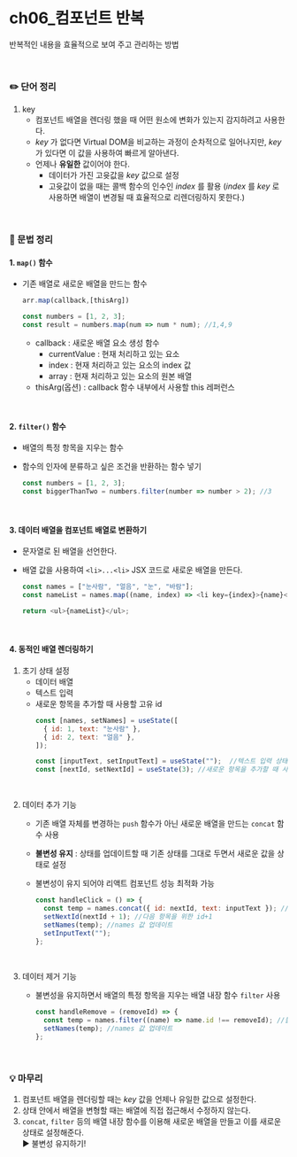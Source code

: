 # ch06_컴포넌트 반복
반복적인 내용을 효율적으로 보여 주고 관리하는 방법

<br/>

### :pencil2: 단어 정리
1. key
   - 컴포넌트 배열을 렌더링 했을 때 어떤 원소에 변화가 있는지 감지하려고 사용한다.
   - _key_ 가 없다면 Virtual DOM을 비교하는 과정이 순차적으로 일어나지만, _key_ 가 있다면 이 값을 사용하여 빠르게 알아낸다.
   - 언제나 __유일한__ 값이어야 한다.
     *  데이터가 가진 고윳값을 _key_ 값으로 설정
     *  고윳값이 없을 때는 콜백 함수의 인수인 _index_ 를 활용 (_index_ 를 _key_ 로 사용하면 배열이 변경될 때 효율적으로 리렌더링하지 못한다.)
    
  
<br/>  

### :pencil: 문법 정리
#### 1. `map()` 함수
* 기존 배열로 새로운 배열을 만드는 함수
  
  ```javascript
  arr.map(callback,[thisArg])
  ```
  ```javascript
  const numbers = [1, 2, 3];
  const result = numbers.map(num => num * num); //1,4,9
  ```
  - callback : 새로운 배열 요소 생성 함수
    * currentValue : 현재 처리하고 있는 요소
    * index : 현재 처리하고 있는 요소의 index 값
    * array : 현재 처리하고 있는 요소의 원본 배열
  - thisArg(옵션) : callback 함수 내부에서 사용할 this 레퍼런스
    
<br/>

#### 2. `filter()` 함수
- 배열의 특정 항목을 지우는 함수
- 함수의 인자에 분류하고 싶은 조건을 반환하는 함수 넣기
  
  ```javascript
  const numbers = [1, 2, 3];
  const biggerThanTwo = numbers.filter(number => number > 2); //3
  ```
    
<br/>

#### 3. 데이터 배열을 컴포넌트 배열로 변환하기
- 문자열로 된 배열을 선언한다.
- 배열 값을 사용하여 `<li>...<li>` JSX 코드로 새로운 배열을 만든다.
  
  ```javascript
  const names = ["눈사람", "얼음", "눈", "바람"];
  const nameList = names.map((name, index) => <li key={index}>{name}</li>); //DOM 요소를 직접 작성하거나 컴포넌트를 사용해도 된다

  return <ul>{nameList}</ul>;
  ```
      
<br/>

#### 4. 동적인 배열 렌더링하기
1. 초기 상태 설정
   - 데이터 배열
   - 텍스트 입력
   - 새로운 항목을 추가할 때 사용할 고유 id
     ```javascript
     const [names, setNames] = useState([
       { id: 1, text: "눈사람" },
       { id: 2, text: "얼음" },
     ]);

     const [inputText, setInputText] = useState("");  //텍스트 입력 상태
     const [nextId, setNextId] = useState(3); //새로운 항목을 추가할 때 사용할 id
     ```
     
 <br/>   
 
2. 데이터 추가 기능
   - 기존 배열 자체를 변경하는 `push` 함수가 아닌 새로운 배열을 만드는 `concat` 함수 사용
   - __불변성 유지__ : 상태를 업데이트할 때 기존 상태를 그대로 두면서 새로운 값을 상태로 설정
   - 불변성이 유지 되어야 리액트 컴포넌트 성능 최적화 가능
     
     ```javascript
     const handleClick = () => {
       const temp = names.concat({ id: nextId, text: inputText }); //불변성 유지를 위한 concat 함수 사용
       setNextId(nextId + 1); //다음 항목을 위한 id+1
       setNames(temp); //names 값 업데이트
       setInputText("");
     };
     ```
     
<br/>     

3. 데이터 제거 기능
   - 불변성을 유지하면서 배열의 특정 항목을 지우는 배열 내장 함수 `filter` 사용
    
     ```javascript
     const handleRemove = (removeId) => {
       const temp = names.filter((name) => name.id !== removeId); //불변성 유지를 위한 filter 함수 사용
       setNames(temp); //names 값 업데이트
     };
     ```

<br/>       

### :bulb: 마무리
1. 컴포넌트 배열을 렌더링할 때는 _key_ 값을 언제나 유일한 값으로 설정한다.
2. 상태 안에서 배열을 변형할 때는 배열에 직접 접근해서 수정하지 않는다.
3. `concat`, `filter` 등의 배열 내장 함수를 이용해 새로운 배열을 만들고 이를 새로운 상태로 설정해준다. <br/>
  ▶️ 불변성 유지하기!

